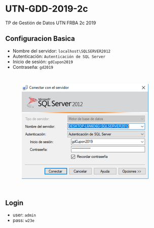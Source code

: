 # UTN-GDD-2019-2c
TP de Gestión de Datos UTN FRBA 2c 2019

## Configuracion Basica
- Nombre del servidor: `localhost\SQLSERVER2012`
- Autenticación: `Autenticación de SQL Server`
- Inicio de sesión: `gdCupon2019`
- Contraseña: `gd2019`

<br>
<p align="center"><img src="confBasica.png" width=400px></p>

<br>

## Login
- user: `admin`
- pass: `w23e`